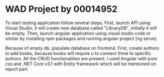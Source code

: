 # WAD Project by 00014952

To start testing application follow several steps. First, launch API using Visual Studio, it will create new database called "LibraryDB", initially it will be empty. Then, launch angular application using visual studio code or similar by installing npm packages and running angular project (ng serve). 

Because of empty db, populate database on frontend. First, create authors to add books, because books will require u to connect thme to specific authors. All the CRUD functionalities are present. I used Angular with pure css and .NET Core v3.1 with Entity framework which will be mentioned on report part.
